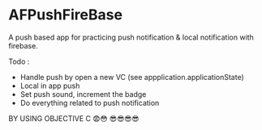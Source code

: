 # AFPushFireBase

A push based app for practicing push notification & local notification with firebase.

Todo : 
  - Handle push by open a new VC (see appplication.applicationState)
  - Local in app push
  - Set push sound, increment the badge
  - Do everything related to push notification

  
  BY USING OBJECTIVE C 😨😳
  😎😎😎😎
